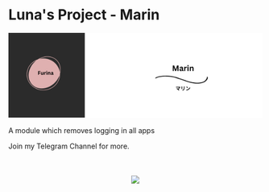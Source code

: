 # Luna's Project - Marin

![marin-banner](https://github.com/luna-thefl0w/Marin/blob/main/images/Sandcastle.png?raw=true)

A module which removes logging in all apps

Join my Telegram Channel for more.

<h1 align="center"><b><a href="https://t.me/thefl0w_lore"><img src="https://img.shields.io/badge/Join-Telegram%20Channel-red.svg?logo=Telegram"?></a></b></h1>